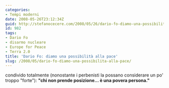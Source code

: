 ```yaml
---
categories:
- Tempi moderni
date: 2008-05-26T23:12:34Z
guid: http://stefanocecere.com/2008/05/26/dario-fo-diamo-una-possibilita-alla-pace/
id: 982
tags:
- Dario Fo
- disarmo nucleare
- Europe for Peace
- Terra 2.0
title: 'Dario Fo: diamo una possibilità alla pace'
slug: /2008/05/dario-fo-diamo-una-possibilita-alla-pace/
---
```


condivido totalmente (nonostante i perbenisti la possano considerare un po' troppo "forte"): **"chi non prende posizione… è una povera persona."**